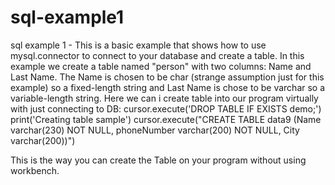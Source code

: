 # sql-example1
sql example 1 - This is a basic example that shows how to use mysql.connector to connect to your database and create a table. In this example we create a table named "person" with two columns: Name and Last Name. The Name is chosen to be char (strange assumption just for this example) so a fixed-length string and Last Name is chose to be varchar so a variable-length string.
Here we can i create table into our program virtually with just connecting to DB:
          cursor.execute('DROP TABLE IF EXISTS demo;')
          print('Creating table sample')
          cursor.execute("CREATE TABLE data9 (Name varchar(230) NOT NULL, phoneNumber varchar(200) NOT NULL, City varchar(200))")
          
   This is the way you can create the Table on your program without using workbench.
